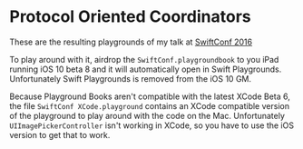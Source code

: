 # Protocol Oriented Coordinators

These are the resulting playgrounds of my talk at [SwiftConf 2016](https://swiftconf.com)

To play around with it, airdrop the `SwiftConf.playgroundbook` to you iPad running iOS 10 beta 8 and it will automatically open in Swift Playgrounds. Unfortunately Swift Playgrounds is removed from the iOS 10 GM.

Because Playground Books aren't compatible with the latest XCode Beta 6, the file `SwiftConf XCode.playground` contains an XCode compatible version of the playground to play around with the code on the Mac. Unfortunately `UIImagePickerController` isn't working in XCode, so you have to use the iOS version to get that to work.

